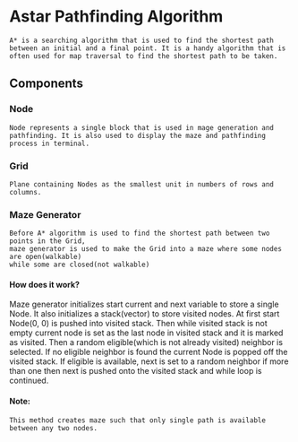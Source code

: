 # Astar Pathfinding Algorithm
    A* is a searching algorithm that is used to find the shortest path between an initial and a final point. It is a handy algorithm that is often used for map traversal to find the shortest path to be taken.

## Components
### Node
    Node represents a single block that is used in mage generation and pathfinding. It is also used to display the maze and pathfinding process in terminal.

### Grid
    Plane containing Nodes as the smallest unit in numbers of rows and columns.

### Maze Generator
    Before A* algorithm is used to find the shortest path between two points in the Grid,
    maze generator is used to make the Grid into a maze where some nodes are open(walkable)
    while some are closed(not walkable)

#### **How does it work?**
Maze generator initializes start current and next variable to store
a single Node. It also initializes a stack(vector) to store visited nodes.
At first start Node(0, 0) is pushed into visited stack. Then while visited
stack is not empty current node is set as the last node in visited stack and
it is marked as visited. Then a random eligible(which is not already visited)
neighbor is selected. If no eligible neighbor is found the current Node is
popped off the visited stack. If eligible is available, next is set to a random
neighbor if more than one then next is pushed onto the visited stack and while
loop is continued.

#### **Note**:
    This method creates maze such that only single path is available between any two nodes.